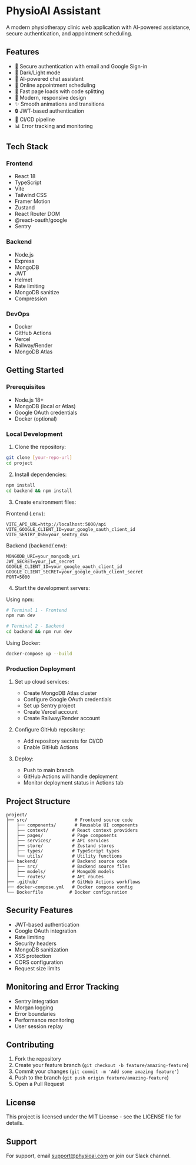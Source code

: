 # PhysioAI Assistant

A modern physiotherapy clinic web application with AI-powered assistance, secure authentication, and appointment scheduling.

## Features

- 🔐 Secure authentication with email and Google Sign-in
- 🌙 Dark/Light mode
- 🤖 AI-powered chat assistant
- 📅 Online appointment scheduling
- 💨 Fast page loads with code splitting
- 🎨 Modern, responsive design
- ✨ Smooth animations and transitions
- 🔒 JWT-based authentication
- 🚀 CI/CD pipeline
- 📊 Error tracking and monitoring

## Tech Stack

### Frontend
- React 18
- TypeScript
- Vite
- Tailwind CSS
- Framer Motion
- Zustand
- React Router DOM
- @react-oauth/google
- Sentry

### Backend
- Node.js
- Express
- MongoDB
- JWT
- Helmet
- Rate limiting
- MongoDB sanitize
- Compression

### DevOps
- Docker
- GitHub Actions
- Vercel
- Railway/Render
- MongoDB Atlas

## Getting Started

### Prerequisites
- Node.js 18+
- MongoDB (local or Atlas)
- Google OAuth credentials
- Docker (optional)

### Local Development

1. Clone the repository:
```bash
git clone [your-repo-url]
cd project
```

2. Install dependencies:
```bash
npm install
cd backend && npm install
```

3. Create environment files:

Frontend (.env):
```env
VITE_API_URL=http://localhost:5000/api
VITE_GOOGLE_CLIENT_ID=your_google_oauth_client_id
VITE_SENTRY_DSN=your_sentry_dsn
```

Backend (backend/.env):
```env
MONGODB_URI=your_mongodb_uri
JWT_SECRET=your_jwt_secret
GOOGLE_CLIENT_ID=your_google_oauth_client_id
GOOGLE_CLIENT_SECRET=your_google_oauth_client_secret
PORT=5000
```

4. Start the development servers:

Using npm:
```bash
# Terminal 1 - Frontend
npm run dev

# Terminal 2 - Backend
cd backend && npm run dev
```

Using Docker:
```bash
docker-compose up --build
```

### Production Deployment

1. Set up cloud services:
   - Create MongoDB Atlas cluster
   - Configure Google OAuth credentials
   - Set up Sentry project
   - Create Vercel account
   - Create Railway/Render account

2. Configure GitHub repository:
   - Add repository secrets for CI/CD
   - Enable GitHub Actions

3. Deploy:
   - Push to main branch
   - GitHub Actions will handle deployment
   - Monitor deployment status in Actions tab

## Project Structure

```
project/
├── src/                  # Frontend source code
│   ├── components/       # Reusable UI components
│   ├── context/         # React context providers
│   ├── pages/           # Page components
│   ├── services/        # API services
│   ├── store/           # Zustand stores
│   ├── types/           # TypeScript types
│   └── utils/           # Utility functions
├── backend/             # Backend source code
│   ├── src/             # Backend source files
│   ├── models/          # MongoDB models
│   └── routes/          # API routes
├── .github/             # GitHub Actions workflows
├── docker-compose.yml   # Docker compose config
└── Dockerfile          # Docker configuration
```

## Security Features

- JWT-based authentication
- Google OAuth integration
- Rate limiting
- Security headers
- MongoDB sanitization
- XSS protection
- CORS configuration
- Request size limits

## Monitoring and Error Tracking

- Sentry integration
- Morgan logging
- Error boundaries
- Performance monitoring
- User session replay

## Contributing

1. Fork the repository
2. Create your feature branch (`git checkout -b feature/amazing-feature`)
3. Commit your changes (`git commit -m 'Add some amazing feature'`)
4. Push to the branch (`git push origin feature/amazing-feature`)
5. Open a Pull Request

## License

This project is licensed under the MIT License - see the LICENSE file for details.

## Support

For support, email support@physioai.com or join our Slack channel.
